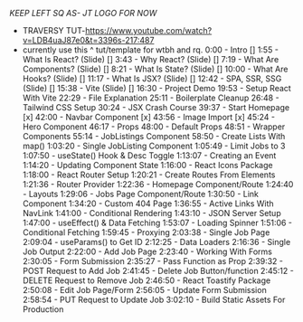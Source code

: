 _KEEP LEFT SQ AS- JT LOGO FOR NOW_

- TRAVERSY TUT-https://www.youtube.com/watch?v=LDB4uaJ87e0&t=3396s-217:487
- currently use this ^ tut/template for wtbh and rq.
  0:00 - Intro []
  1:55 - What Is React? (Slide) []
  3:43 - Why React? (Slide) []
  7:19 - What Are Components? (Slide) []
  8:21 - What Is State? (Slide) []
  10:00 - What Are Hooks? (Slide) []
  11:17 - What Is JSX? (Slide) []
  12:42 - SPA, SSR, SSG (Slide) []
  15:38 - Vite (Slide) []
  16:30 - Project Demo
  19:53 - Setup React With Vite
  22:29 - File Explanation
  25:11 - Boilerplate Cleanup
  26:48 - Tailwind CSS Setup
  30:24 - JSX Crash Course
  39:37 - Start Homepage [x]
  42:00 - Navbar Component [x]
  43:56 - Image Import [x]
  45:24 - Hero Component
  46:17 - Props
  48:00 - Default Props
  48:51 - Wrapper Components
  55:14 - JobListings Component
  58:50 - Create Lists With map()
  1:03:20 - Single JobListing Component
  1:05:49 - Limit Jobs to 3
  1:07:50 - useState() Hook & Desc Toggle
  1:13:07 - Creating an Event
  1:14:20 - Updating Component State
  1:16:00 - React Icons Package
  1:18:00 - React Router Setup
  1:20:21 - Create Routes From Elements
  1:21:36 - Router Provider
  1:22:36 - Homepage Component/Route
  1:24:40 - Layouts
  1:29:06 - Jobs Page Component/Route
  1:30:50 - Link Component
  1:34:20 - Custom 404 Page
  1:36:55 - Active Links With NavLink
  1:41:00 - Conditional Rendering
  1:43:10 - JSON Server Setup
  1:47:00 - useEffect() & Data Fetching
  1:53:07 - Loading Spinner
  1:51:06 - Conditional Fetching
  1:59:45 - Proxying
  2:03:38 - Single Job Page
  2:09:04 - useParams() to Get ID
  2:12:25 - Data Loaders
  2:16:36 - Single Job Output
  2:22:00 - Add Job Page
  2:23:40 - Working With Forms
  2:30:05 - Form Submission
  2:35:27 - Pass Function as Prop
  2:39:32 - POST Request to Add Job
  2:41:45 - Delete Job Button/function
  2:45:12 - DELETE Request to Remove Job
  2:46:50 - React Toastify Package
  2:50:08 - Edit Job Page/Form
  2:56:05 - Update Form Submission
  2:58:54 - PUT Request to Update Job
  3:02:10 - Build Static Assets For Production
